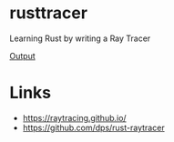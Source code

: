 # rusttracer
Learning Rust by writing a Ray Tracer

[Output](https://github.com/etherknight/rusttracer/blob/master/image.ppm?raw=true)

# Links

* https://raytracing.github.io/ 
* https://github.com/dps/rust-raytracer